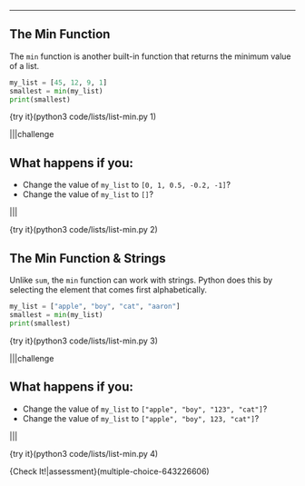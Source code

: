 ----------

## The Min Function

The `min` function is another built-in function that returns the minimum value of a list.

```python
my_list = [45, 12, 9, 1]
smallest = min(my_list)
print(smallest)
```

{try it}(python3 code/lists/list-min.py 1)

|||challenge
## What happens if you:
* Change the value of `my_list` to `[0, 1, 0.5, -0.2, -1]`?
* Change the value of `my_list` to `[]`?

|||

{try it}(python3 code/lists/list-min.py 2)

## The Min Function & Strings

Unlike `sum`, the `min` function can work with strings. Python does this by selecting the element that comes first alphabetically.

```python
my_list = ["apple", "boy", "cat", "aaron"]
smallest = min(my_list)
print(smallest)
```

{try it}(python3 code/lists/list-min.py 3)

|||challenge
## What happens if you:
* Change the value of `my_list` to `["apple", "boy", "123", "cat"]`?
* Change the value of `my_list` to `["apple", "boy", 123, "cat"]`?

|||

{try it}(python3 code/lists/list-min.py 4)

{Check It!|assessment}(multiple-choice-643226606)
